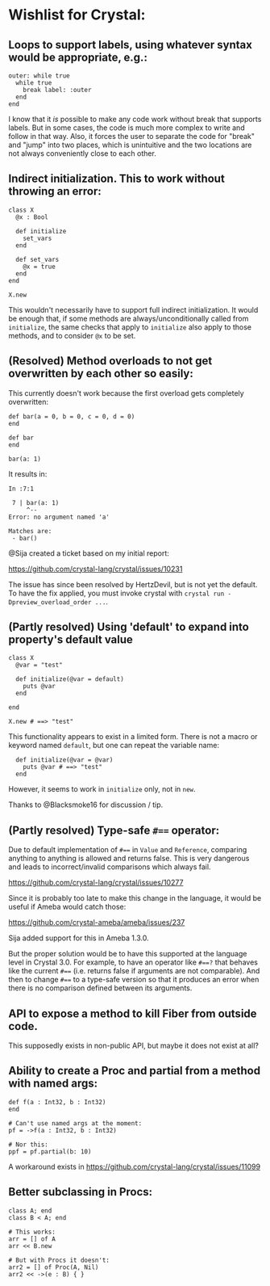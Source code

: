# Wishlist for Crystal:


## Loops to support labels, using whatever syntax would be appropriate, e.g.:

```cr
outer: while true
  while true
    break label: :outer
  end
end
```

I know that it _is_ possible to make any code work without break that supports labels.
But in some cases, the code is much more complex to write and follow in that way.
Also, it forces the user to separate the code for "break" and "jump" into two
places, which is unintuitive and the two locations are not always conveniently close
to each other.

## Indirect initialization. This to work without throwing an error:

```cr
class X
  @x : Bool

  def initialize
    set_vars
  end

  def set_vars
    @x = true
  end
end

X.new
```

This wouldn't necessarily have to support full indirect initialization. It
would be enough that, if some methods are always/unconditionally called from `initialize`,
the same checks that apply to `initialize` also apply to those methods, and to consider
`@x` to be set.

## (Resolved) Method overloads to not get overwritten by each other so easily:

This currently doesn't work because the first overload gets completely overwritten:

```cr
def bar(a = 0, b = 0, c = 0, d = 0)
end

def bar
end

bar(a: 1)
```

It results in:

```
In :7:1

 7 | bar(a: 1)
     ^--
Error: no argument named 'a'

Matches are:
 - bar()
 ```

@Sija created a ticket based on my initial report:

https://github.com/crystal-lang/crystal/issues/10231

The issue has since been resolved by HertzDevil, but is not yet the default.
To have the fix applied, you must invoke crystal with `crystal run -Dpreview_overload_order ...`.

## (Partly resolved) Using 'default' to expand into property's default value

```cr
class X
  @var = "test"

  def initialize(@var = default)
    puts @var
  end

end

X.new # ==> "test"
```

This functionality appears to exist in a limited form.
There is not a macro or keyword named `default`, but one can repeat the variable name:

```
  def initialize(@var = @var)
    puts @var # ==> "test"
  end
```

However, it seems to work in `initialize` only, not in `new`.

Thanks to @Blacksmoke16 for discussion / tip.

## (Partly resolved) Type-safe `#==` operator:

Due to default implementation of `#==` in `Value` and `Reference`, comparing
anything to anything is allowed and returns false. This is very dangerous
and leads to incorrect/invalid comparisons which always fail.

https://github.com/crystal-lang/crystal/issues/10277

Since it is probably too late to make this change in the language, it would
be useful if Ameba would catch those:

https://github.com/crystal-ameba/ameba/issues/237

Sija added support for this in Ameba 1.3.0.

But the proper solution would be to have this supported at the language level in Crystal 3.0.
For example, to have an operator like `#==?` that behaves like the current `#==` (i.e. returns false if
arguments are not comparable). And then to change `#==` to a type-safe version so that it produces an
error when there is no comparison defined between its arguments.

## API to expose a method to kill Fiber from outside code.

This supposedly exists in non-public API, but maybe it does not exist
at all?

## Ability to create a Proc and partial from a method with named args:

```cr
def f(a : Int32, b : Int32)
end

# Can't use named args at the moment:
pf = ->f(a : Int32, b : Int32)

# Nor this:
ppf = pf.partial(b: 10)

```

A workaround exists in https://github.com/crystal-lang/crystal/issues/11099

## Better subclassing in Procs:

```cr
class A; end
class B < A; end

# This works:
arr = [] of A
arr << B.new

# But with Procs it doesn't:
arr2 = [] of Proc(A, Nil)
arr2 << ->(e : B) { }
```
